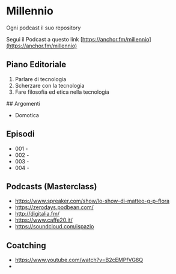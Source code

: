 # Millennio
Ogni podcast il suo repository

Segui il Podcast a questo link [https://anchor.fm/millennio](https://anchor.fm/millennio)

## Piano Editoriale

1. Parlare di tecnologia
2. Scherzare con la tecnologia
3. Fare filosofia ed etica nella tecnologia

## Argomenti
- Domotica

## Episodi

- 001 -  
- 002 -
- 003 -
- 004 -

## Podcasts (Masterclass)

- https://www.spreaker.com/show/lo-show-di-matteo-g-p-flora
- https://zerodays.podbean.com/
- http://digitalia.fm/
- https://www.caffe20.it/
- https://soundcloud.com/ispazio

## Coatching

- https://www.youtube.com/watch?v=B2cEMPfVG8Q
- 
